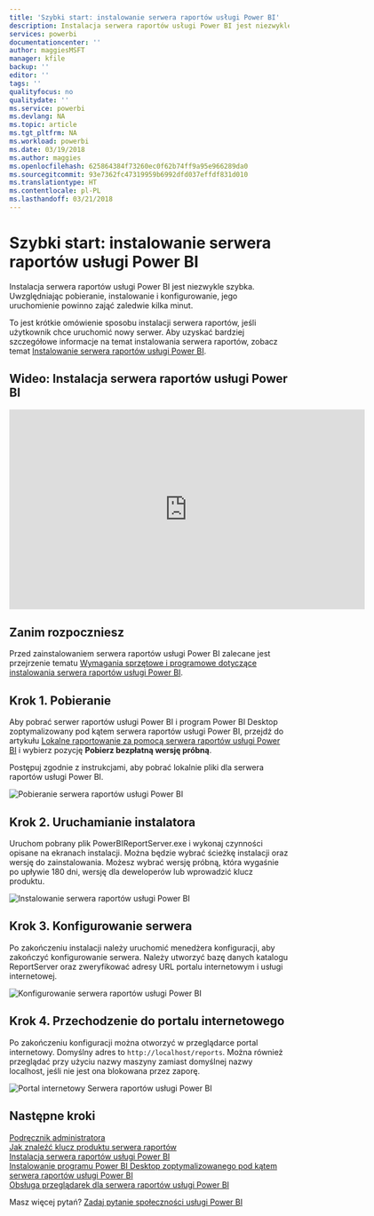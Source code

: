 ```yaml
---
title: 'Szybki start: instalowanie serwera raportów usługi Power BI'
description: Instalacja serwera raportów usługi Power BI jest niezwykle szybka. Uwzględniając pobieranie, instalowanie i konfigurowanie, jego uruchomienie powinno zająć zaledwie kilka minut.
services: powerbi
documentationcenter: ''
author: maggiesMSFT
manager: kfile
backup: ''
editor: ''
tags: ''
qualityfocus: no
qualitydate: ''
ms.service: powerbi
ms.devlang: NA
ms.topic: article
ms.tgt_pltfrm: NA
ms.workload: powerbi
ms.date: 03/19/2018
ms.author: maggies
ms.openlocfilehash: 625864384f73260ec0f62b74ff9a95e966289da0
ms.sourcegitcommit: 93e7362fc47319959b6992dfd037effdf831d010
ms.translationtype: HT
ms.contentlocale: pl-PL
ms.lasthandoff: 03/21/2018
---
```

# <a name="quickstart-install-power-bi-report-server"></a>Szybki start: instalowanie serwera raportów usługi Power BI
Instalacja serwera raportów usługi Power BI jest niezwykle szybka. Uwzględniając pobieranie, instalowanie i konfigurowanie, jego uruchomienie powinno zająć zaledwie kilka minut.

To jest krótkie omówienie sposobu instalacji serwera raportów, jeśli użytkownik chce uruchomić nowy serwer. Aby uzyskać bardziej szczegółowe informacje na temat instalowania serwera raportów, zobacz temat [Instalowanie serwera raportów usługi Power BI](install-report-server.md).

## <a name="video-install-power-bi-report-server"></a>Wideo: Instalacja serwera raportów usługi Power BI

<iframe width="640" height="360" src="https://www.youtube.com/embed/zacaEb9A4F0?showinfo=0" frameborder="0" allowfullscreen></iframe>

## <a name="before-you-begin"></a>Zanim rozpoczniesz
Przed zainstalowaniem serwera raportów usługi Power BI zalecane jest przejrzenie tematu [Wymagania sprzętowe i programowe dotyczące instalowania serwera raportów usługi Power BI](system-requirements.md).

## <a name="step-1-download"></a>Krok 1. Pobieranie

Aby pobrać serwer raportów usługi Power BI i program Power BI Desktop zoptymalizowany pod kątem serwera raportów usługi Power BI, przejdź do artykułu [Lokalne raportowanie za pomocą serwera raportów usługi Power BI](https://powerbi.microsoft.com/report-server/) i wybierz pozycję **Pobierz bezpłatną wersję próbną**.

Postępuj zgodnie z instrukcjami, aby pobrać lokalnie pliki dla serwera raportów usługi Power BI. 

![Pobieranie serwera raportów usługi Power BI](media/quickstart-install-report-server/download-pbireportserver.png)

## <a name="step-2-run-installer"></a>Krok 2. Uruchamianie instalatora
Uruchom pobrany plik PowerBIReportServer.exe i wykonaj czynności opisane na ekranach instalacji. Można będzie wybrać ścieżkę instalacji oraz wersję do zainstalowania. Możesz wybrać wersję próbną, która wygaśnie po upływie 180 dni, wersję dla deweloperów lub wprowadzić klucz produktu.

![Instalowanie serwera raportów usługi Power BI](media/quickstart-install-report-server/pbireportserver-install.png)

## <a name="step-3-configure-the-server"></a>Krok 3. Konfigurowanie serwera
Po zakończeniu instalacji należy uruchomić menedżera konfiguracji, aby zakończyć konfigurowanie serwera. Należy utworzyć bazę danych katalogu ReportServer oraz zweryfikować adresy URL portalu internetowym i usługi internetowej.

![Konfigurowanie serwera raportów usługi Power BI](media/quickstart-install-report-server/pbireportserver-configure.png)

## <a name="step-4-browse-to-web-portal"></a>Krok 4. Przechodzenie do portalu internetowego
Po zakończeniu konfiguracji można otworzyć w przeglądarce portal internetowy. Domyślny adres to `http://localhost/reports`. Można również przeglądać przy użyciu nazwy maszyny zamiast domyślnej nazwy localhost, jeśli nie jest ona blokowana przez zaporę.

![Portal internetowy Serwera raportów usługi Power BI](media/quickstart-install-report-server/web-portal.png)

## <a name="next-steps"></a>Następne kroki
[Podręcznik administratora](admin-handbook-overview.md)  
[Jak znaleźć klucz produktu serwera raportów](find-product-key.md)  
[Instalacja serwera raportów usługi Power BI](install-report-server.md)  
[Instalowanie programu Power BI Desktop zoptymalizowanego pod kątem serwera raportów usługi Power BI](install-powerbi-desktop.md)  
[Obsługa przeglądarek dla serwera raportów usługi Power BI](browser-support.md)

Masz więcej pytań? [Zadaj pytanie społeczności usługi Power BI](https://community.powerbi.com/)


